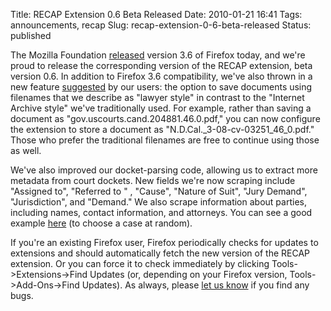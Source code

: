 Title: RECAP Extension 0.6 Beta Released
Date: 2010-01-21 16:41
Tags: announcements, recap
Slug: recap-extension-0-6-beta-released
Status: published

The Mozilla Foundation
[released](http://arstechnica.com/open-source/news/2010/01/hands-on-firefox-36.ars)
version 3.6 of Firefox today, and we're proud to release the
corresponding version of the RECAP extension, beta version 0.6. In
addition to Firefox 3.6 compatibility, we've also thrown in a new
feature
[suggested](http://recapthelaw.uservoice.com/forums/26501-general/filter/completed)
by our users: the option to save documents using filenames that we
describe as "lawyer style" in contrast to the "Internet Archive style"
we've traditionally used. For example, rather than saving a document as
"gov.uscourts.cand.204881.46.0.pdf," you can now configure the extension
to store a document as "N.D.Cal.\_3-08-cv-03251\_46\_0.pdf." Those who
prefer the traditional filenames are free to continue using those as
well.

We've also improved our docket-parsing code, allowing us to extract more
metadata from court dockets. New fields we're now scraping include
"Assigned to", "Referred to " , "Cause", "Nature of Suit", "Jury
Demand", "Jurisdiction", and "Demand." We also scrape information about
parties, including names, contact information, and attorneys. You can
see a good example
[here](http://ia341316.us.archive.org/1/items/gov.uscourts.txnd.188733/gov.uscourts.txnd.188733.docket.html)
(to choose a case at random).

If you're an existing Firefox user, Firefox periodically checks for
updates to extensions and should automatically fetch the new version of
the RECAP extension. Or you can force it to check immediately by
clicking Tools-&gt;Extensions-&gt;Find Updates (or, depending on your
Firefox version, Tools-&gt;Add-Ons-&gt;Find Updates). As always, please
[let us know](mailto:info@free.law) if you find any bugs.
